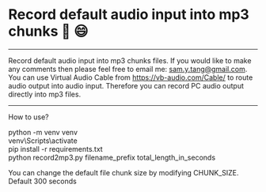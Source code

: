 # Record default audio input into mp3 chunks 🐍 😄

<hr>

Record default audio input into mp3 chunks files. If you would like to make any comments then please feel free to email me: sam.y.tang@gmail.com.
You can use Virtual Audio Cable from https://vb-audio.com/Cable/ to route audio output into audio input. Therefore you can record PC audio output directly into mp3 files.

<hr>
How to use?

python -m venv venv <br>
venv\Scripts\activate  <br>
pip install -r requirements.txt  <br>
python record2mp3.py filename_prefix total_length_in_seconds  <br>

You can change the default file chunk size by modifying CHUNK_SIZE. Default 300 seconds

